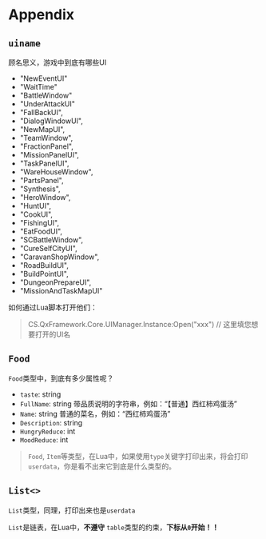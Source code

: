 # Appendix



## `uiname`

顾名思义，游戏中到底有哪些UI

+ "NewEventUI"
+ "WaitTime"
+ "BattleWindow"
+ "UnderAttackUI"
+ "FallBackUI", 
+ "DialogWindowUI", 
+ "NewMapUI", 
+ "TeamWindow", 
+ "FractionPanel", 
+ "MissionPanelUI",
+ "TaskPanelUI", 
+ "WareHouseWindow", 
+ "PartsPanel", 
+ "Synthesis", 
+ "HeroWindow", 
+ "HuntUI", 
+ "CookUI", 
+ "FishingUI", 
+ "EatFoodUI", 
+ "SCBattleWindow",
+ "CureSelfCityUI", 
+ "CaravanShopWindow", 
+ "RoadBuildUI", 
+ "BuildPointUI", 
+ "DungeonPrepareUI", 
+ "MissionAndTaskMapUI"

如何通过Lua脚本打开他们：

> CS.QxFramework.Core.UIManager.Instance:Open("xxx")   // 这里填您想要打开的UI名



## `Food`

`Food`类型中，到底有多少属性呢？

+ `taste`: string
+ `FullName`: string  带品质说明的字符串，例如：“【普通】西红柿鸡蛋汤”
+ `Name`: string  普通的菜名，例如：“西红柿鸡蛋汤”
+ `Description`: string
+ `HungryReduce`: int
+ `MoodReduce`: int 



> `Food`, `Item`等类型，在Lua中，如果使用`type`关键字打印出来，将会打印`userdata`，你是看不出来它到底是什么类型的。



## `List<>`

`List`类型，同理，打印出来也是`userdata`

`List`是链表，在Lua中，**不遵守** `table`类型的约束，**下标从`0`开始！！**